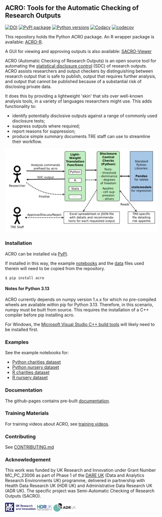 ## ACRO: Tools for the Automatic Checking of Research Outputs

[![DOI](https://zenodo.org/badge/534172863.svg)](https://zenodo.org/badge/latestdoi/534172863)
[![PyPI package](https://img.shields.io/pypi/v/acro.svg)](https://pypi.org/project/acro)
[![Python versions](https://img.shields.io/pypi/pyversions/acro.svg)](https://pypi.org/project/acro)
[![Codacy](https://app.codacy.com/project/badge/Grade/a125e023fd7744d79cb42cd31f6ea05e)](https://app.codacy.com/gh/AI-SDC/ACRO/dashboard)
[![codecov](https://codecov.io/gh/AI-SDC/ACRO/branch/main/graph/badge.svg?token=VVHI41N05F)](https://codecov.io/gh/AI-SDC/ACRO)

This repository holds the Python ACRO package. An R wrapper package is available: [ACRO-R](https://github.com/AI-SDC/ACRO-R).

A GUI for viewing and approving outputs is also available: [SACRO-Viewer](https://github.com/AI-SDC/SACRO-Viewer)

ACRO (Automatic Checking of Research Outputs) is an open source tool for automating the [statistical disclosure control](https://en.wikipedia.org/wiki/Statistical_disclosure_control) (SDC) of research outputs. ACRO assists researchers and output checkers by distinguishing between research output that is safe to publish, output that requires further analysis, and output that cannot be published because of a substantial risk of disclosing private data.

It does this by providing a lightweight 'skin' that sits over well-known analysis tools, in a variety of languages researchers might use. This adds functionality to:

*   identify potentially disclosive outputs against a range of commonly used disclosure tests;
*   suppress outputs where required;
*   report reasons for suppression;
*   produce simple summary documents TRE staff can use to streamline their workflow.

![ACRO workflow and architecture schematic](docs/schematic.png)

### Installation

ACRO can be installed via [PyPI](https://pypi.org/project/acro/).

If installed in this way, the example [notebooks](notebooks) and the [data](data) files used therein will need to be copied from the repository.

```
$ pip install acro
```

#### Notes for Python 3.13

ACRO currently depends on numpy version 1.x.x for which no pre-compiled wheels are available within pip for Python 3.13. Therefore, in this scenario, numpy must be built from source. This requires the installation of a C++ compiler before pip installing acro.

For Windows, the [Microsoft Visual Studio C++ build tools](https://visualstudio.microsoft.com/visual-cpp-build-tools/) will likely need to be installed first.

### Examples

See the example notebooks for:

* [Python charities dataset](notebooks/test.ipynb)
* [Python nursery dataset](notebooks/test-nursery.ipynb)
* [R charities dataset](https://ai-sdc.github.io/ACRO/_static/test.nb.html)
* [R nursery dataset](https://ai-sdc.github.io/ACRO/_static/test-nursery.nb.html)

### Documentation

The github-pages contains pre-built [documentation](https://ai-sdc.github.io/ACRO/).

### Training Materials

For training videos about ACRO, see [training videos](https://drive.google.com/drive/folders/1z5zKuZdiNth0c7CLBt3vDEyhGwSIocw_).

### Contributing

See [CONTRIBUTING.md](CONTRIBUTING.md)

### Acknowledgement

This work was funded by UK Research and Innovation under Grant Number MC_PC_23006 as part of Phase 1 of the [DARE UK](https://dareuk.org.uk) (Data and Analytics Research Environments UK) programme, delivered in partnership with Health Data Research UK (HDR UK) and Administrative Data Research UK (ADR UK). The specific project was Semi-Automatic Checking of Research Outputs (SACRO).

<img src="docs/source/images/UK_Research_and_Innovation_logo.svg" width="20%" height="20%" padding=20/> <img src="docs/source/images/health-data-research-uk-hdr-uk-logo-vector.png" width="10%" height="10%" padding=20/> <img src="docs/source/images/logo_print.png" width="15%" height="15%" padding=20/>
